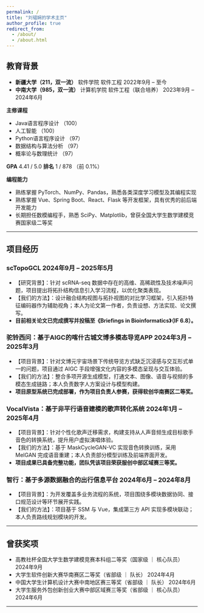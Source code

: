 ```yaml
---
permalink: /
title: "刘韫娴的学术主页"
author_profile: true
redirect_from: 
  - /about/
  - /about.html
---
```


## 教育背景

- **新疆大学（211，双一流）** 软件学院 软件工程  2022年9月 – 至今  
- **中南大学（985，双一流）** 计算机学院 软件工程（联合培养）  2023年9月 – 2024年6月  

**主修课程**  
- Java语言程序设计 （100）  
- 人工智能 （100）  
- Python语言程序设计 （97）  
- 数据结构与算法分析 （97）  
- 概率论与数理统计 （97）  

**GPA** 4.41 / 5.0   **排名** 1 / 878 （前 0.1%）  

**编程能力**  
- 熟练掌握 PyTorch、NumPy、Pandas，熟悉各类深度学习模型及其编程实现  
- 熟练掌握 Vue、Spring Boot、React、Flask 等开发框架，具有优秀的前后端开发能力  
- 长期担任数模编程手，熟悉 SciPy、Matplotlib，曾获全国大学生数学建模竞赛国家级二等奖

---

## 项目经历

### scTopoGCL  2024年9月 – 2025年5月
- 【研究背景】：针对 scRNA-seq 数据中存在的高维、高稀疏性及技术噪声问题，项目提出将拓扑结构信息引入学习流程，以优化聚类表现。  
- 【我们的方法】：设计融合结构视图与拓扑视图的对比学习框架，引入拓扑特征编码器作为辅助视角；本人为论文第一作者，负责设想、方法实现、论文撰写。  
- **目前相关论文已完成撰写并投稿至《Briefings in Bioinformatics》（IF 6.8）。**

### 驼铃西问：基于AIGC的喀什古城文博多模态导览APP  2024年3月 – 2025年3月
- 【项目背景】：针对文博元宇宙场景下传统导览方式缺乏沉浸感与交互形式单一的问题，项目通过 AIGC 手段增强文化内容的多模态呈现与交互体验。  
- 【我们的方法】：整合多项开源生成模型，打通文本、图像、语音与视频的多模态生成链路；本人负责数字人方案设计与模型构建。  
- **项目原型系统已完成部署，作为项目负责人参赛，获得软创华南赛区二等奖。**

### VocalVista：基于非平行语音建模的歌声转化系统  2024年1月 – 2025年4月
- 【项目背景】：针对个性化歌声迁移需求，构建支持从人声音频生成目标歌手音色的转换系统，提升用户虚拟演唱体验。  
- 【我们的方法】：基于 MaskCycleGAN-VC 实现音色转换训练，采用 MelGAN 完成语音重建；本人负责部分模型训练及前端界面开发。  
- **项目成果已具备完整功能，团队凭该项目荣获服创中部区域赛三等奖。**

### 智行：基于多源数据融合的出行信息平台  2024年6月 – 2024年8月
- 【项目背景】：为开发覆盖多业务流程的系统，项目围绕多模块数据协同、接口规范设计等环节展开实践。  
- 【我们的方法】：项目基于 SSM 与 Vue，集成第三方 API 实现多模块联动；本人负责路线规划模块的开发。  

---

## 曾获奖项

- 高教社杯全国大学生数学建模竞赛本科组二等奖（国家级 ｜ 核心队员）  2024年9月  
- 大学生软件创新大赛华南赛区二等奖（省部级 ｜ 队长）  2024年4月  
- 中国大学生计算机设计大赛中南地区赛三等奖（省部级 ｜ 队长）  2024年6月  
- 大学生服务外包创新创业大赛中部区域赛三等奖（省部级 ｜ 核心队员）  2024年6月  

---
